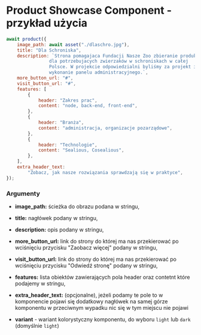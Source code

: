 # Product Showcase Component - przykład użycia

```javascript
await product({
	image_path: await asset("./dlaschro.jpg"),
	title: "Dla Schroniska",
	description: `Strona pomagajaca Fundacji Nasze Zoo zbieranie produktów
				dla potrzebujacych zwierzaków w schroniskach w całej
				Polsce. W projekcie odpowiedzialni byliśmy za projekt i
				wykonanie panelu administracyjnego.`,
	more_button_url: "#",
	visit_button_url: "#",
	features: [
		{
			header: "Zakres prac",
			content: "node, back-end, front-end",
		},
		{
			header: "Branża",
			content: "administracja, organizacje pozarządowe",
		},
		{
			header: "Technologie",
			content: "Sealious, Cosealious",
		},
	],
	extra_header_text:
		"Zobacz, jak nasze rozwiązania sprawdzają się w praktyce",
});
```

### Argumenty

-   **image_path:** ścieżka do obrazu podana w stringu,

-   **title:** nagłówek podany w stringu,

-   **description:** opis podany w stringu,

-   **more_button_url:** link do strony do której ma nas przekierować po wciśnięciu przycisku "Zaobacz więcej" podany w stringu,

-   **visit_button_url:** link do strony do której ma nas przekierować po wciśnięciu przycisku "Odwiedź stronę" podany w stringu,

-   **features:** lista obiektów zawierających pola header oraz contetnt które podajemy w stringu,

-   **extra_header_text:** (opcjonalne), jeżeli podamy te pole to w komponencie pojawi się dodatkowy nagłówek na samej górze komponentu w przeciwnym wypadku nic się w tym miejscu nie pojawi

- **variant** - wariant kolorystyczny komponentu, do wyboru `light` lub `dark` (domyślnie `light`)
